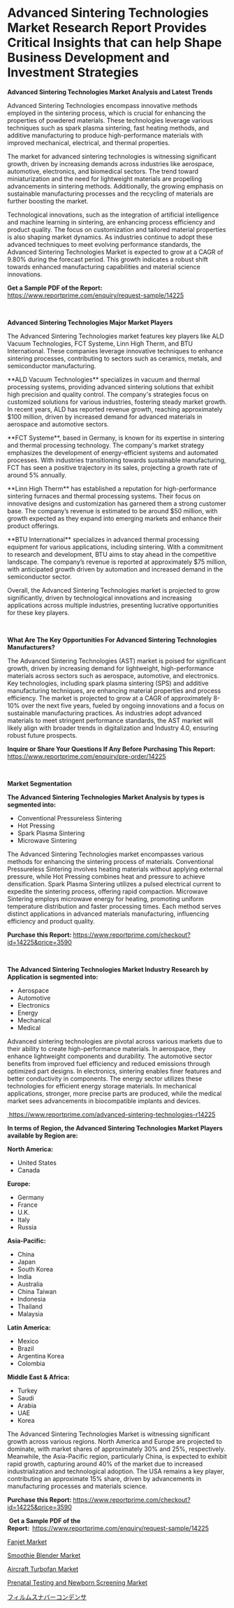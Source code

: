 <p><h1>Advanced Sintering Technologies Market Research Report Provides Critical Insights that can help Shape Business Development and Investment Strategies</h1></p><p><strong>Advanced Sintering Technologies Market Analysis and Latest Trends</strong></p>
<p><p>Advanced Sintering Technologies encompass innovative methods employed in the sintering process, which is crucial for enhancing the properties of powdered materials. These technologies leverage various techniques such as spark plasma sintering, fast heating methods, and additive manufacturing to produce high-performance materials with improved mechanical, electrical, and thermal properties. </p><p>The market for advanced sintering technologies is witnessing significant growth, driven by increasing demands across industries like aerospace, automotive, electronics, and biomedical sectors. The trend toward miniaturization and the need for lightweight materials are propelling advancements in sintering methods. Additionally, the growing emphasis on sustainable manufacturing processes and the recycling of materials are further boosting the market.</p><p>Technological innovations, such as the integration of artificial intelligence and machine learning in sintering, are enhancing process efficiency and product quality. The focus on customization and tailored material properties is also shaping market dynamics. As industries continue to adopt these advanced techniques to meet evolving performance standards, the Advanced Sintering Technologies Market is expected to grow at a CAGR of 9.80% during the forecast period. This growth indicates a robust shift towards enhanced manufacturing capabilities and material science innovations.</p></p>
<p><strong>Get a Sample PDF of the Report:&nbsp;</strong> <a href="https://www.reportprime.com/enquiry/request-sample/14225">https://www.reportprime.com/enquiry/request-sample/14225</a></p>
<p>&nbsp;</p>
<p><strong>Advanced Sintering Technologies Major Market Players</strong></p>
<p><p>The Advanced Sintering Technologies market features key players like ALD Vacuum Technologies, FCT Systeme, Linn High Therm, and BTU International. These companies leverage innovative techniques to enhance sintering processes, contributing to sectors such as ceramics, metals, and semiconductor manufacturing.</p><p>**ALD Vacuum Technologies** specializes in vacuum and thermal processing systems, providing advanced sintering solutions that exhibit high precision and quality control. The company's strategies focus on customized solutions for various industries, fostering steady market growth. In recent years, ALD has reported revenue growth, reaching approximately $100 million, driven by increased demand for advanced materials in aerospace and automotive sectors.</p><p>**FCT Systeme**, based in Germany, is known for its expertise in sintering and thermal processing technology. The company's market strategy emphasizes the development of energy-efficient systems and automated processes. With industries transitioning towards sustainable manufacturing, FCT has seen a positive trajectory in its sales, projecting a growth rate of around 5% annually.</p><p>**Linn High Therm** has established a reputation for high-performance sintering furnaces and thermal processing systems. Their focus on innovative designs and customization has garnered them a strong customer base. The company’s revenue is estimated to be around $50 million, with growth expected as they expand into emerging markets and enhance their product offerings.</p><p>**BTU International** specializes in advanced thermal processing equipment for various applications, including sintering. With a commitment to research and development, BTU aims to stay ahead in the competitive landscape. The company’s revenue is reported at approximately $75 million, with anticipated growth driven by automation and increased demand in the semiconductor sector.</p><p>Overall, the Advanced Sintering Technologies market is projected to grow significantly, driven by technological innovations and increasing applications across multiple industries, presenting lucrative opportunities for these key players.</p></p>
<p>&nbsp;</p>
<p><strong>What Are The Key Opportunities For Advanced Sintering Technologies Manufacturers?</strong></p>
<p><p>The Advanced Sintering Technologies (AST) market is poised for significant growth, driven by increasing demand for lightweight, high-performance materials across sectors such as aerospace, automotive, and electronics. Key technologies, including spark plasma sintering (SPS) and additive manufacturing techniques, are enhancing material properties and process efficiency. The market is projected to grow at a CAGR of approximately 8-10% over the next five years, fueled by ongoing innovations and a focus on sustainable manufacturing practices. As industries adopt advanced materials to meet stringent performance standards, the AST market will likely align with broader trends in digitalization and Industry 4.0, ensuring robust future prospects.</p></p>
<p><strong>Inquire or Share Your Questions If Any Before Purchasing This Report:</strong> <a href="https://www.reportprime.com/enquiry/pre-order/14225">https://www.reportprime.com/enquiry/pre-order/14225</a></p>
<p>&nbsp;</p>
<p><strong>Market Segmentation</strong></p>
<p><strong>The Advanced Sintering Technologies Market Analysis by types is segmented into:</strong></p>
<p><ul><li>Conventional Pressureless Sintering</li><li>Hot Pressing</li><li>Spark Plasma Sintering</li><li>Microwave Sintering</li></ul></p>
<p><p>The Advanced Sintering Technologies market encompasses various methods for enhancing the sintering process of materials. Conventional Pressureless Sintering involves heating materials without applying external pressure, while Hot Pressing combines heat and pressure to achieve densification. Spark Plasma Sintering utilizes a pulsed electrical current to expedite the sintering process, offering rapid compaction. Microwave Sintering employs microwave energy for heating, promoting uniform temperature distribution and faster processing times. Each method serves distinct applications in advanced materials manufacturing, influencing efficiency and product quality.</p></p>
<p><strong>Purchase this Report:&nbsp;</strong><a href="https://www.reportprime.com/checkout?id=14225&price=3590">https://www.reportprime.com/checkout?id=14225&price=3590</a></p>
<p>&nbsp;</p>
<p><strong>The Advanced Sintering Technologies Market Industry Research by Application is segmented into:</strong></p>
<p><ul><li>Aerospace</li><li>Automotive</li><li>Electronics</li><li>Energy</li><li>Mechanical</li><li>Medical</li></ul></p>
<p><p>Advanced sintering technologies are pivotal across various markets due to their ability to create high-performance materials. In aerospace, they enhance lightweight components and durability. The automotive sector benefits from improved fuel efficiency and reduced emissions through optimized part designs. In electronics, sintering enables finer features and better conductivity in components. The energy sector utilizes these technologies for efficient energy storage materials. In mechanical applications, stronger, more precise parts are produced, while the medical market sees advancements in biocompatible implants and devices.</p></p>
<p><a href="https://www.reportprime.com/advanced-sintering-technologies-r14225">&nbsp;https://www.reportprime.com/advanced-sintering-technologies-r14225</a></p>
<p><strong>In terms of Region, the Advanced Sintering Technologies Market Players available by Region are:</strong></p>
<p>
    <p> <strong> North America: </strong>
        <ul>
            <li>United States</li>
            <li>Canada</li>
        </ul>
        </p> 
    <p> <strong> Europe: </strong>
        <ul>
            <li>Germany</li>
            <li>France</li>
            <li>U.K.</li>
            <li>Italy</li>
            <li>Russia</li>
        </ul>
        </p> 
    <p> <strong> Asia-Pacific: </strong>
        <ul>
            <li>China</li>
            <li>Japan</li>
            <li>South Korea</li>
            <li>India</li>
            <li>Australia</li>
            <li>China Taiwan</li>
            <li>Indonesia</li>
            <li>Thailand</li>
            <li>Malaysia</li>
        </ul>
        </p> 
    <p> <strong> Latin America: </strong>
        <ul>
            <li>Mexico</li>
            <li>Brazil</li>
            <li>Argentina Korea</li>
            <li>Colombia</li>
        </ul>
        </p> 
    <p> <strong> Middle East & Africa: </strong>
        <ul>
            <li>Turkey</li>
            <li>Saudi</li>
            <li>Arabia</li>
            <li>UAE</li>
            <li>Korea</li>
        </ul>
    </p>
    </p>
<p><p>The Advanced Sintering Technologies Market is witnessing significant growth across various regions. North America and Europe are projected to dominate, with market shares of approximately 30% and 25%, respectively. Meanwhile, the Asia-Pacific region, particularly China, is expected to exhibit rapid growth, capturing around 40% of the market due to increased industrialization and technological adoption. The USA remains a key player, contributing an approximate 15% share, driven by advancements in manufacturing processes and materials science.</p></p>
<p><strong>Purchase this Report: </strong><a href="https://www.reportprime.com/checkout?id=14225&price=3590">https://www.reportprime.com/checkout?id=14225&price=3590</a></p>
<p>&nbsp;<strong>Get a Sample PDF of the Report:&nbsp;&nbsp;</strong><a href="https://www.reportprime.com/enquiry/request-sample/14225">https://www.reportprime.com/enquiry/request-sample/14225</a></p>
<p><strong></strong></p>
<p><p><a href="https://issuu.com/reportprime-2/docs/fanjet-market-size-2030.pptx_d09a11a2970e98">Fanjet Market</a></p><p><a href="https://www.linkedin.com/pulse/smoothie-blender-market-research-report-includes-analysis-lhxme?trackingId=P8CS7r%2F5Q2Kt0kklotF8vw%3D%3D">Smoothie Blender Market</a></p><p><a href="https://issuu.com/reportprime-2/docs/aircraft-turbofan-market-size-2030._447b47ec07a2f1">Aircraft Turbofan Market</a></p><p><a href="https://github.com/MarilynDouglas476/Market-Research-Report-List-1/blob/main/prenatal-testing-and-newborn-screening-market.md">Prenatal Testing and Newborn Screening Market</a></p><p><a href="https://medium.com/@jasminebabez/film-snubber-capacitor-market-%E3%81%AE%E3%82%B0%E3%83%AD%E3%83%BC%E3%83%90%E3%83%AB%E5%B8%82%E5%A0%B4%E6%A6%82%E8%A6%81%E3%81%AF-%E4%B8%96%E7%95%8C%E3%81%8A%E3%82%88%E3%81%B3%E4%B8%BB%E8%A6%81%E5%B8%82%E5%A0%B4%E3%81%AB%E3%81%8A%E3%81%91%E3%82%8B%E6%A5%AD%E7%95%8C%E3%81%AB%E5%BD%B1%E9%9F%BF%E3%82%92%E4%B8%8E%E3%81%88%E3%82%8B%E4%B8%BB%E8%A6%81%E3%81%AA%E3%83%88%E3%83%AC%E3%83%B3%E3%83%89%E3%81%AB%E3%81%A4%E3%81%84%E3%81%A6-%E7%8B%AC%E8%87%AA%E3%81%AE%E8%A6%96%E7%82%B9%E3%82%92%E6%8F%90%E4%BE%9B%E3%81%97%E3%81%BE%E3%81%99-4c0d7bc2e528">フィルムスナバーコンデンサ</a></p></p>